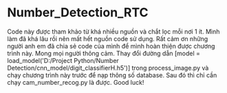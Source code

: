 # Number_Detection_RTC
Code này được tham khảo từ khá nhiều nguồn và chắt lọc mỗi nơi 1 ít. Mình làm đã khá lâu rồi nên mất hết nguồn code sử dụng. Rất cảm ơn những người anh em đã chia sẻ code của mình để mình hoàn thiện được chương trình này. Mong mọi người thông cảm.
Thay đổi đường dẫn [model = load_model('D:/Project Python/Number Detection/cnn_model/digit_classifierH.h5')] trong process_image.py và chạy chương trình này trước để nạp thông số database. Sau đó thì chỉ cần chạy cam_number_recog.py là được. Good luck!
